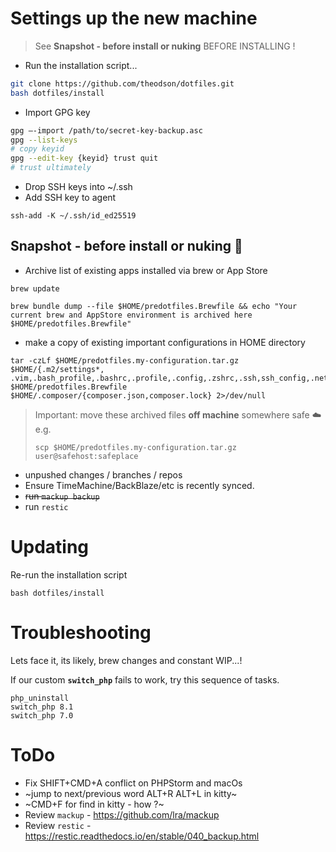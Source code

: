 # Settings up the new machine

> See **Snapshot - before install or nuking** BEFORE INSTALLING !

- Run the installation script...

```sh
git clone https://github.com/theodson/dotfiles.git 
bash dotfiles/install
```

- Import GPG key

```sh
gpg —-import /path/to/secret-key-backup.asc
gpg --list-keys
# copy keyid
gpg --edit-key {keyid} trust quit
# trust ultimately
```

- Drop SSH keys into ~/.ssh
- Add SSH key to agent

```
ssh-add -K ~/.ssh/id_ed25519
```




## Snapshot - before install or nuking  🧨 

- Archive list of existing apps installed via brew or App Store
```
brew update

brew bundle dump --file $HOME/predotfiles.Brewfile && echo "Your current brew and AppStore environment is archived here $HOME/predotfiles.Brewfile"
```
- make a copy of existing important configurations in HOME directory
```
tar -czLf $HOME/predotfiles.my-configuration.tar.gz $HOME/{.m2/settings*, .vim,.bash_profile,.bashrc,.profile,.config,.zshrc,.ssh,ssh_config,.netrc,.gnupg,.Brewfile.lock.json} $HOME/predotfiles.Brewfile $HOME/.composer/{composer.json,composer.lock} 2>/dev/null
```
> Important: move these archived files __off machine__ somewhere safe ☁️  e.g. 
>
> ```scp $HOME/predotfiles.my-configuration.tar.gz user@safehost:safeplace```

- unpushed changes / branches / repos 
- Ensure TimeMachine/BackBlaze/etc is recently synced.
- ~~run `mackup backup`~~
- run `restic`

# Updating

Re-run the installation script

```
bash dotfiles/install
```

# Troubleshooting

Lets face it, its likely, brew changes and constant WIP...!

If our custom **`switch_php`** fails to work, try this sequence of tasks.

```
php_uninstall
switch_php 8.1
switch_php 7.0
```


# ToDo
- Fix SHIFT+CMD+A conflict on PHPStorm and macOs
- ~jump to next/previous word ALT+R ALT+L in kitty~
- ~CMD+F for find in kitty - how ?~
- Review `mackup` - https://github.com/lra/mackup
- Review `restic` - https://restic.readthedocs.io/en/stable/040_backup.html

